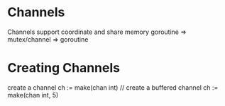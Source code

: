 # Channels

Channels support coordinate and share memory
goroutine => mutex/channel => goroutine

# Creating Channels
create a channel
ch := make(chan int)
// create a buffered channel
ch := make(chan int, 5)